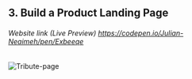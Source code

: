 ## 3. Build a Product Landing Page
###### Website link (Live Preview) https://codepen.io/Julian-Neaimeh/pen/Exbeeqe

![Tribute-page](https://github.com/JulianNeaimeh/FreeCodeCamp-Responsive-Web-Design-Certification-Projects/blob/main/Images/1.%20Tribute%20Page.png)
